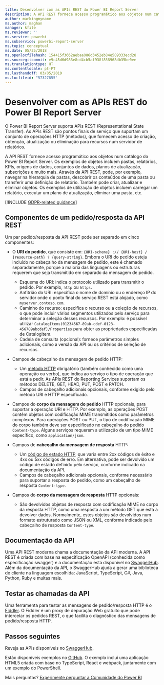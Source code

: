 ```yaml
---
title: Desenvolver com as APIs REST do Power BI Report Server
description: A API REST fornece acesso programático aos objetos num catálogo do Power BI Report Server.
author: markingmyname
ms.author: maghan
manager: kfile
ms.reviewer: ''
ms.service: powerbi
ms.subservice: powerbi-report-server
ms.topic: conceptual
ms.date: 05/25/2018
ms.openlocfilehash: 154415f3662aebaa086d3452eb84e589333ecd28
ms.sourcegitcommit: e9c45d6d983e8cd4cb5af938f838968db35be0ee
ms.translationtype: HT
ms.contentlocale: pt-PT
ms.lasthandoff: 03/05/2019
ms.locfileid: "57327855"
---
```

# <a name="develop-with-the-rest-apis-for-power-bi-report-server"></a>Desenvolver com as APIs REST do Power BI Report Server

O Power BI Report Server suporta APIs REST (Representational State Transfer). As APIs REST são pontos finais de serviço que suportam um conjunto de operações HTTP (métodos), que fornecem acesso de criação, obtenção, atualização ou eliminação para recursos num servidor de relatórios.

A API REST fornece acesso programático aos objetos num catálogo do Power BI Report Server. Os exemplos de objetos incluem pastas, relatórios, KPIs, origens de dados, conjuntos de dados, planos de atualização, subscrições e muito mais. Através da API REST, pode, por exemplo, navegar na hierarquia de pastas, descobrir os conteúdos de uma pasta ou transferir uma definição de relatório. Também pode criar, atualizar e eliminar objetos. Os exemplos de utilização de objetos incluem carregar um relatório, executar um plano de atualização, eliminar uma pasta, etc.

[!INCLUDE [GDPR-related guidance](../includes/gdpr-hybrid-note.md)]

## <a name="components-of-a-rest-api-requestresponse"></a>Componentes de um pedido/resposta da API REST

Um par pedido/resposta da API REST pode ser separado em cinco componentes:

* O **URI do pedido**, que consiste em: `{URI-scheme} :// {URI-host} / {resource-path} ? {query-string}`. Embora o URI do pedido esteja incluído no cabeçalho da mensagem de pedido, este é chamado separadamente, porque a maioria das linguagens ou estruturas requerem que seja transmitido em separado da mensagem de pedido.
  
  * Esquema do URI: indica o protocolo utilizado para transmitir o pedido. Por exemplo, `http` ou `https`.
  * Anfitrião do URI: especifica o nome de domínio ou o endereço IP do servidor onde o ponto final do serviço REST está alojado, como `myserver.contoso.com`.
  * Caminho do recurso: especifica o recurso ou a coleção de recursos, o que pode incluir vários segmentos utilizados pelo serviço para determinar a seleção desses recursos. Por exemplo: é possível utilizar `CatalogItems(01234567-89ab-cdef-0123-456789abcdef)/Properties` para obter as propriedades especificadas de CatalogItem.
  * Cadeia de consulta (opcional): fornece parâmetros simples adicionais, como a versão da API ou os critérios de seleção de recursos.
* Campos de cabeçalho da mensagem de pedido HTTP:
  
  * Um [método HTTP](https://www.w3.org/Protocols/rfc2616/rfc2616-sec9.html) obrigatório (também conhecido como uma operação ou verbo), que indica ao serviço o tipo de operação que está a pedir. As APIs REST do Reporting Services suportam os métodos DELETE, GET, HEAD, PUT, POST e PATCH.
  * Campos de cabeçalho adicionais opcionais, conforme exigido pelo método URI e HTTP especificado.
* Campos do **corpo da mensagem do pedido** HTTP opcionais, para suportar a operação URI e HTTP. Por exemplo, as operações POST contêm objetos com codificação MIME transmitidos como parâmetros complexos. Para operações POST ou PUT, o tipo de codificação MIME do corpo também deve ser especificado no cabeçalho do pedido `Content-type`. Alguns serviços requerem a utilização de um tipo MIME específico, como `application/json`.
* Campos de **cabeçalho da mensagem de resposta** HTTP:
  
  * Um [código de estado HTTP](http://www.w3.org/Protocols/HTTP/HTRESP.html), que varia entre 2xx códigos de êxito e 4xx ou 5xx códigos de erro. Em alternativa, pode ser devolvido um código de estado definido pelo serviço, conforme indicado na documentação da API.
  * Campos de cabeçalho adicionais opcionais, conforme necessário para suportar a resposta do pedido, como um cabeçalho de resposta `Content-type`.
* Campos do **corpo da mensagem de resposta** HTTP opcionais:
  
  * São devolvidos objetos de resposta com codificação MIME no corpo da resposta HTTP, como uma resposta a um método GET que está a devolver dados. Normalmente, estes objetos são devolvidos num formato estruturado como JSON ou XML, conforme indicado pelo cabeçalho de resposta `Content-type`.

## <a name="api-documentation"></a>Documentação da API

Uma API REST moderna chama a documentação da API moderna. A API REST é criada com base na especificação OpenAPI (conhecida como especificação swagger) e a documentação está disponível no [SwaggerHub](https://app.swaggerhub.com/apis/microsoft-rs/PBIRS/2.0). Além da documentação da API, o SwaggerHub ajuda a gerar uma biblioteca de cliente na linguagem escolhida: JavaScript, TypeScript, C#, Java, Python, Ruby e muitas mais.

## <a name="testing-api-calls"></a>Testar as chamadas da API

Uma ferramenta para testar as mensagens de pedido/resposta HTTP é o [Fiddler](http://www.telerik.com/fiddler). O Fiddler é um proxy de depuração Web gratuito que pode intercetar os pedidos REST, o que facilita o diagnóstico das mensagens de pedido/resposta HTTP.

## <a name="next-steps"></a>Passos seguintes

Reveja as APIs disponíveis no [SwaggerHub](https://app.swaggerhub.com/apis/microsoft-rs/PBIRS/2.0).

Estão disponíveis exemplos no [GitHub](https://github.com/Microsoft/Reporting-Services). O exemplo inclui uma aplicação HTML5 criada com base no TypeScript, React e webpack, juntamente com um exemplo do PowerShell.

Mais perguntas? [Experimente perguntar à Comunidade do Power BI](https://community.powerbi.com/)